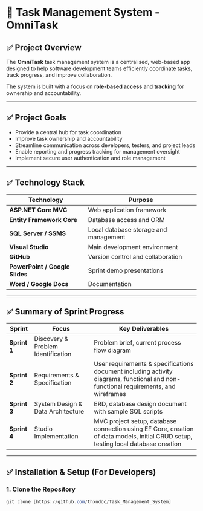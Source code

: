 # 📌 Task Management System - OmniTask

## ✅ Project Overview
The **OmniTask** task management system is a centralised, web-based app designed to help software development teams efficiently coordinate tasks, track progress, and improve collaboration.  

The system is built with a focus on **role-based access** and **tracking** for ownership and accountability.

---

## ✅ Project Goals
- Provide a central hub for task coordination
- Improve task ownership and accountability
- Streamline communication across developers, testers, and project leads
- Enable reporting and progress tracking for management oversight
- Implement secure user authentication and role management

---

## ✅ Technology Stack

| Technology | Purpose |
|------------|--------|
| **ASP.NET Core MVC** | Web application framework |
| **Entity Framework Core** | Database access and ORM |
| **SQL Server / SSMS** | Local database storage and management |
| **Visual Studio** | Main development environment |
| **GitHub** | Version control and collaboration |
| **PowerPoint / Google Slides** | Sprint demo presentations |
| **Word / Google Docs** | Documentation |

---

## ✅ Summary of Sprint Progress

| Sprint | Focus | Key Deliverables |
|------|-----|------|
| **Sprint 1** | Discovery & Problem Identification | Problem brief, current process flow diagram |
| **Sprint 2** | Requirements & Specification | User requirements &  specifications document including activity diagrams, functional and non-functional requirements, and wireframes |
| **Sprint 3** | System Design & Data Architecture | ERD, database design document with sample SQL scripts |
| **Sprint 4** | Studio Implementation | MVC project setup, database connection using EF Core, creation of data models, initial CRUD setup, testing local database creation |

---

## ✅ Installation & Setup (For Developers)

### 1. Clone the Repository
```PowerShell
git clone [https://github.com/thxndoc/Task_Management_System]

